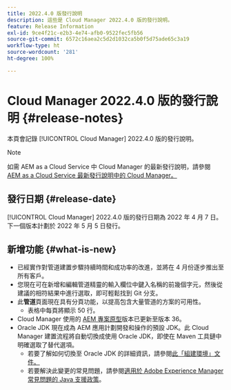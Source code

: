 ```yaml
---
title: 2022.4.0 版發行說明
description: 這些是 Cloud Manager 2022.4.0 版的發行說明。
feature: Release Information
exl-id: 9ce4f21c-e2b3-4e74-afb0-9522fec5fb56
source-git-commit: 6572c16aea2c5d2d1032ca5b0f5d75ade65c3a19
workflow-type: ht
source-wordcount: '281'
ht-degree: 100%

---
```


# Cloud Manager 2022.4.0 版的發行說明 {#release-notes}

本頁會記錄 [!UICONTROL Cloud Manager] 2022.4.0 版的發行說明。

>[!NOTE]
>
>如需 AEM as a Cloud Service 中 Cloud Manager 的最新發行說明，請參閱 [AEM as a Cloud Service 最新發行說明中的 Cloud Manager。](https://experienceleague.adobe.com/docs/experience-manager-cloud-service/content/implementing/using-cloud-manager/release-notes-cloud-manager/release-notes-cm-current.html)

## 發行日期 {#release-date}

[!UICONTROL Cloud Manager] 2022.4.0 版的發行日期為 2022 年 4 月 7 日。下一個版本計劃於 2022 年 5 月 5 日發行。

## 新增功能 {#what-is-new}

* 已經實作對管道建置步驟持續時間和成功率的改進，並將在 4 月份逐步推出至所有客戶。
* 您現在可在新增和編輯管道精靈的輸入欄位中鍵入名稱的前幾個字元，然後從建議的相符結果中進行選取，即可輕鬆找到 Git 分支。
* 此&#x200B;**管道**&#x200B;頁面現在具有分頁功能，以提高包含大量管道的方案的可用性。
   * 表格中每頁將顯示 50 行。
* Cloud Manager 使用的 [AEM 專案原型](https://experienceleague.adobe.com/docs/experience-manager-core-components/using/developing/archetype/overview.html)版本已更新至版本 36。
* Oracle JDK 現在成為 AEM 應用計劃開發和操作的預設 JDK。此 Cloud Manager 建置流程將自動切換成使用 Oracle JDK，即使在 Maven 工具鏈中明確選取了替代選項。
   * 若要了解如何切換至 Oracle JDK 的詳細資訊，請參閱[此「組建環境」文件。](/help/getting-started/build-environment.md#using-java-support)
   * 若要解決此變更的常見問題，請參閱[適用於 Adobe Experience Manager 常見問題的 Java 支援政策](https://experienceleague.adobe.com/docs/experience-manager-65/assets/Java_Policy_for_Adobe_Experience_Manager.pdf)。
